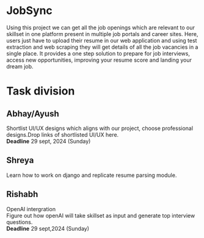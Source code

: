 # JobSync

Using this project we can get all the job openings which are relevant to our skillset in one platform present in multiple job portals and career sites.
Here, users just have to upload their resume in our web application and using test extraction and web scraping they will get details of all the job vacancies in a single place.
It provides a one step solution to prepare for job interviews, access new opportunities,  improving your resume score and landing your dream job.



# Task division


  ## Abhay/Ayush
  Shortlist UI/UX designs which aligns with our project, choose professional designs.Drop links of shortlisted UI/UX here.<br>**Deadline** 29 sept, 2024 (Sunday)
  
  ## Shreya
  Learn how to work on django and replicate resume parsing module.
  
  ## Rishabh
  OpenAI intergration<br>
  Figure out how openAI will take skillset as input and generate top interview questions.<br>**Deadline** 29 sept,2024 (Sunday)

